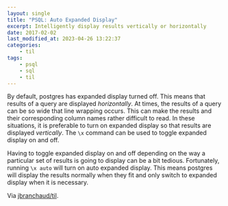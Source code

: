 ```yaml
---
layout: single
title: "PSQL: Auto Expanded Display"
excerpt: Intelligently display results vertically or horizontally
date: 2017-02-02
last_modified_at: 2023-04-26 13:22:37
categories:
    - til
tags:
    - psql
    - sql
    - til
---
```


By default, postgres has expanded display turned off. This means that
results of a query are displayed _horizontally_.
At times, the results of a query can be so wide that line wrapping occurs.
This can make the results and their corresponding column names rather
difficult to read. In these situations, it is preferable to turn on expanded
display so that results are displayed _vertically_.
The `\x` command can be used to toggle expanded display on and off.

Having to toggle expanded display on and off depending on the way a
particular set of results is going to display can be a bit tedious.
Fortunately, running `\x auto` will turn on auto expanded display. This
means postgres will display the results normally when they fit and only
switch to expanded display when it is necessary.

Via [jbranchaud/til](https://github.com/jbranchaud/til).
